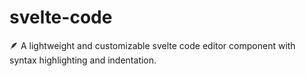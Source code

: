 # svelte-code
🪶 A lightweight and customizable svelte code editor component with syntax highlighting and indentation.
